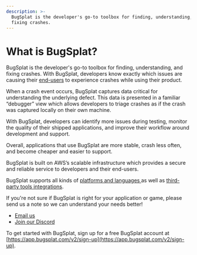 ```yaml
---
description: >-
  BugSplat is the developer's go-to toolbox for finding, understanding, and
  fixing crashes.
---
```


# What is BugSplat?

BugSplat is the developer's go-to toolbox for finding, understanding, and fixing crashes. With BugSplat, developers know exactly which issues are causing their [end-users](../education/bugsplat-terminology.md#end-users) to experience crashes while using their product.&#x20;

When a crash event occurs, BugSplat captures data critical for understanding the underlying defect. This data is presented in a familiar “debugger” view which allows developers to triage crashes as if the crash was captured locally on their own machine.&#x20;

With BugSplat, developers can identify more issues during testing, monitor the quality of their shipped applications, and improve their workflow around development and support.&#x20;

Overall, applications that use BugSplat are more stable, crash less often, and become cheaper and easier to support.

BugSplat is built on AWS’s scalable infrastructure which provides a secure and reliable service to developers and their end-users.

BugSplat supports all kinds of [platforms and languages ](../introduction/getting-started/integrations/)as well as [third-party tools integrations](../introduction/development/integrating-with-tools/).&#x20;

If you're not sure if BugSplat is right for your application or game, please send us a note so we can understand your needs better!

* [Email us](mailto:hi@bugsplat.com)
* [Join our Discord](https://discord.gg/K4KjjRV5ve)

To get started with BugSplat, sign up for a free BugSplat account at [https://app.bugsplat.com/v2/sign-up](https://app.bugsplat.com/v2/sign-up).

